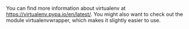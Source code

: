 You can find more information about virtualenv at https://virtualenv.pypa.io/en/latest/. You might also want to check out the module virtualenvwrapper, which makes it slightly easier to use.


